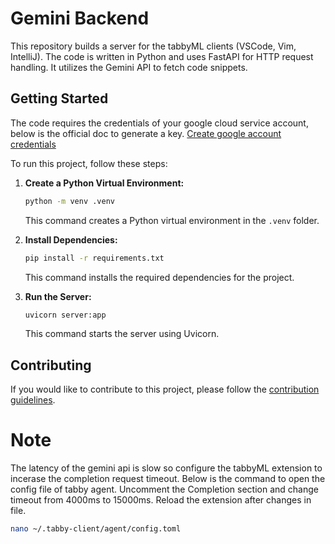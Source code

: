 # Gemini Backend

This repository builds a server for the tabbyML clients (VSCode, Vim, IntelliJ). The code is written in Python and uses FastAPI for HTTP request handling. It utilizes the Gemini API to fetch code snippets.

## Getting Started

The code requires the credentials of your google cloud service account, below is the official doc to generate a key.
[Create google account credentials](https://cloud.google.com/iam/docs/keys-create-delete#iam-service-account-keys-create-console)

To run this project, follow these steps:

1. **Create a Python Virtual Environment:**
   ```bash
   python -m venv .venv
   ```

   This command creates a Python virtual environment in the `.venv` folder.

2. **Install Dependencies:**
   ```bash
   pip install -r requirements.txt
   ```

   This command installs the required dependencies for the project.

3. **Run the Server:**
   ```bash
   uvicorn server:app
   ```

   This command starts the server using Uvicorn.

## Contributing

If you would like to contribute to this project, please follow the [contribution guidelines](CONTRIBUTING.md).

# Note
The latency of the gemini api is slow so configure the tabbyML extension to incerase the completion request timeout. Below is the command to open the config file of tabby agent. Uncomment the Completion section and change timeout from 4000ms to 15000ms. Reload the extension after changes in file.

   ```bash
   nano ~/.tabby-client/agent/config.toml
   ```
 
